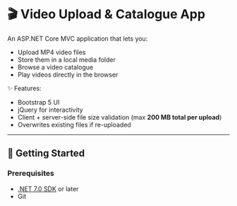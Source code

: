 # 🎬 Video Upload & Catalogue App

An ASP.NET Core MVC application that lets you:

- Upload MP4 video files  
- Store them in a local media folder  
- Browse a video catalogue  
- Play videos directly in the browser  

✨ Features:
- Bootstrap 5 UI  
- jQuery for interactivity  
- Client + server-side file size validation (max **200 MB total per upload**)  
- Overwrites existing files if re-uploaded  

---

## 🚀 Getting Started

### Prerequisites
- [.NET 7.0 SDK](https://dotnet.microsoft.com/en-us/download) or later
- Git
